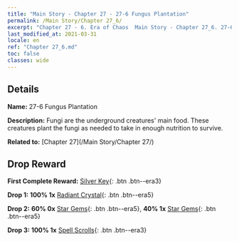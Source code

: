 ```yaml
---
title: "Main Story - Chapter 27 - 27-6 Fungus Plantation"
permalink: /Main Story/Chapter 27_6/
excerpt: "Chapter 27 - 6. Era of Chaos  Main Story - Chapter 27_6. 27-6 Fungus Plantation"
last_modified_at: 2021-03-31
locale: en
ref: "Chapter 27_6.md"
toc: false
classes: wide
---
```


## Details

 **Name:** 27-6 Fungus Plantation

 **Description:** Fungi are the underground creatures' main food. These creatures plant the fungi as needed to take in enough nutrition to survive.

 **Related to:** [Chapter 27](/Main Story/Chapter 27/)

## Drop Reward

 **First Complete Reward:** [Silver Key](/Items/con_693/){: .btn .btn--era3}

 **Drop 1:** **100% 1x** [Radiant Crystal](/Items/mat_101/){: .btn .btn--era5}

 **Drop 2:** **60% 0x** [Star Gems](/Items/mat_93/){: .btn .btn--era5}, **40% 1x** [Star Gems](/Items/mat_93/){: .btn .btn--era5}

 **Drop 3:** **100% 1x** [Spell Scrolls](/Items/con_694/){: .btn .btn--era3}

